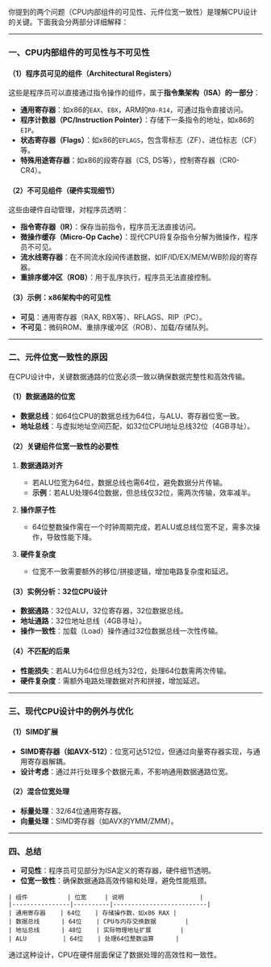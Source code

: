 你提到的两个问题（CPU内部组件的可见性、元件位宽一致性）是理解CPU设计的关键。下面我会分两部分详细解释：

---

### 一、CPU内部组件的可见性与不可见性

#### （1）程序员可见的组件（Architectural Registers）

这些是程序员可以直接通过指令操作的组件，属于**指令集架构（ISA）的一部分**：

- **通用寄存器**：如x86的`EAX`、`EBX`，ARM的`R0-R14`，可通过指令直接访问。
- **程序计数器（PC/Instruction Pointer）**：存储下一条指令的地址，如x86的`EIP`。
- **状态寄存器（Flags）**：如x86的`EFLAGS`，包含零标志（ZF）、进位标志（CF）等。
- **特殊用途寄存器**：如x86的段寄存器（CS, DS等），控制寄存器（CR0-CR4）。

#### （2）不可见组件（硬件实现细节）

这些由硬件自动管理，对程序员透明：

- **指令寄存器（IR）**：保存当前指令，程序员无法直接访问。
- **微操作缓存（Micro-Op Cache）**：现代CPU将复杂指令分解为微操作，程序员不可见。
- **流水线寄存器**：在不同流水段间传递数据，如IF/ID/EX/MEM/WB阶段的寄存器。
- **重排序缓冲区（ROB）**：用于乱序执行，程序员无法直接控制。

#### （3）示例：x86架构中的可见性

- **可见**：通用寄存器（RAX, RBX等）、RFLAGS、RIP（PC）。
- **不可见**：微码ROM、重排序缓冲区（ROB）、加载/存储队列。

---

### 二、元件位宽一致性的原因

在CPU设计中，关键数据通路的位宽必须一致以确保数据完整性和高效传输。

#### （1）数据通路的位宽

- **数据总线**：如64位CPU的数据总线为64位，与ALU、寄存器位宽一致。
- **地址总线**：与虚拟地址空间匹配，如32位CPU地址总线32位（4GB寻址）。

#### （2）关键组件位宽一致性的必要性

1. **数据通路对齐**
    
    - 若ALU位宽为64位，数据总线也需64位，避免数据分片传输。
    - **示例**：若ALU处理64位数据，但总线仅32位，需两次传输，效率减半。
2. **操作原子性**
    
    - 64位整数操作需在一个时钟周期完成，若ALU或总线位宽不足，需多次操作，导致性能下降。
3. **硬件复杂度**
    
    - 位宽不一致需要额外的移位/拼接逻辑，增加电路复杂度和延迟。

#### （3）实例分析：32位CPU设计

- **数据通路**：32位ALU，32位寄存器，32位数据总线。
- **地址通路**：32位地址总线（4GB寻址）。
- **操作一致性**：加载（Load）操作通过32位数据总线一次性传输。

#### （4）不匹配的后果

- **性能损失**：若ALU为64位但总线为32位，处理64位数需两次传输。
- **硬件复杂度**：需额外电路处理数据对齐和拼接，增加延迟。

---

### 三、现代CPU设计中的例外与优化

#### （1）SIMD扩展

- **SIMD寄存器（如AVX-512）**：位宽可达512位，但通过向量寄存器实现，与通用寄存器解耦。
- **设计考虑**：通过并行处理多个数据元素，不影响通用数据通路位宽。

#### （2）混合位宽处理

- **标量处理**：32/64位通用寄存器。
- **向量处理**：SIMD寄存器（如AVX的YMM/ZMM）。

---

### 四、总结

- **可见性**：程序员可见部分为ISA定义的寄存器，硬件细节透明。
- **位宽一致性**：确保数据通路高效传输和处理，避免性能瓶颈。

```plaintext
| 组件           | 位宽     | 说明                     |
|----------------|----------|--------------------------|
| 通用寄存器    | 64位    | 存储操作数，如x86 RAX |
| 数据总线      | 64位    | CPU与内存交换数据        |
| 地址总线      | 48位    | 实际物理地址扩展        |
| ALU          | 64位    | 处理64位整数运算      |
```

通过这种设计，CPU在硬件层面保证了数据处理的高效性和一致性。